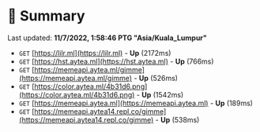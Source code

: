 # 📖 Summary
Last updated: **11/7/2022, 1:58:46 PTG "Asia/Kuala_Lumpur"**

- `GET` [https://lilr.ml](https://lilr.ml) - **Up** (2172ms)
- `GET` [https://hst.aytea.ml](https://hst.aytea.ml) - **Up** (766ms)
- `GET` [https://memeapi.aytea.ml/gimme](https://memeapi.aytea.ml/gimme) - **Up** (526ms)
- `GET` [https://color.aytea.ml/4b31d6.png](https://color.aytea.ml/4b31d6.png) - **Up** (1542ms)
- `GET` [https://memeapi.aytea.ml](https://memeapi.aytea.ml) - **Up** (189ms)
- `GET` [https://memeapi.aytea14.repl.co/gimme](https://memeapi.aytea14.repl.co/gimme) - **Up** (538ms)
